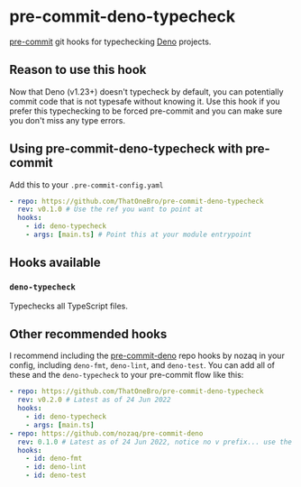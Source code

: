 # pre-commit-deno-typecheck

[pre-commit](https://pre-commit.com/) git hooks for typechecking [Deno](https://deno.land/) projects.

## Reason to use this hook

Now that Deno (v1.23+) doesn't typecheck by default, you can potentially commit code that is not typesafe without knowing it. Use this hook if you prefer this typechecking to be forced pre-commit and you can make sure you don't miss any type errors.

## Using pre-commit-deno-typecheck with pre-commit

Add this to your `.pre-commit-config.yaml`

```yaml
- repo: https://github.com/ThatOneBro/pre-commit-deno-typecheck
  rev: v0.1.0 # Use the ref you want to point at
  hooks:
    - id: deno-typecheck
    - args: [main.ts] # Point this at your module entrypoint
```

## Hooks available

### `deno-typecheck`

Typechecks all TypeScript files.

## Other recommended hooks

I recommend including the [pre-commit-deno](https://github.com/nozaq/pre-commit-deno) repo hooks by nozaq in your config, including `deno-fmt`, `deno-lint`, and `deno-test`. You can add all of these and the `deno-typecheck` to your pre-commit flow like this:

```yaml
- repo: https://github.com/ThatOneBro/pre-commit-deno-typecheck
  rev: v0.2.0 # Latest as of 24 Jun 2022
  hooks:
    - id: deno-typecheck
    - args: [main.ts]
- repo: https://github.com/nozaq/pre-commit-deno
  rev: 0.1.0 # Latest as of 24 Jun 2022, notice no v prefix... use the ref you want
  hooks:
    - id: deno-fmt
    - id: deno-lint
    - id: deno-test
```

